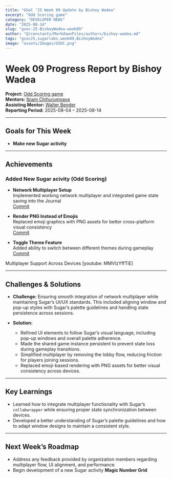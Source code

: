 ```yaml
---
title: "GSoC ’25 Week 09 Update by Bishoy Wadea"
excerpt: "Odd Scoring game"
category: "DEVELOPER NEWS"
date: "2025-08-14"
slug: "gsoc-25-BishoyWadea-week09"
author: "@/constants/MarkdownFiles/authors/bishoy-wadea.md"
tags: "gsoc25,sugarlabs,week09,BishoyWadea"
image: "assets/Images/GSOC.png"
---
```


# Week 09 Progress Report by Bishoy Wadea

**Project:** [Odd Scoring game](https://github.com/Bishoywadea/Odd-Scoring)  
**Mentors:** [Ibiam Chihurumnaya](https://github.com/chimosky)  
**Assisting Mentor:** [Walter Bender](https://github.com/walterbender/)  
**Reporting Period:** 2025-08-04 – 2025-08-14  

---

## Goals for This Week

- **Make new Sugar activity**

---

## Achievements

### Added New Sugar acivity (Odd Scoring)

- **Network Multiplayer Setup**  
  Implemented working network multiplayer and integrated game state saving into the Journal  
  [Commit](https://github.com/Bishoywadea/Odd-Scoring/commit/4138378b5a85af2417b7fb9d14c88e95e78ba85e)  

- **Render PNG Instead of Emojis**  
  Replaced emoji graphics with PNG assets for better cross-platform visual consistency  
  [Commit](https://github.com/Bishoywadea/Odd-Scoring/commit/304222ad5aea4feec96c31e14d5fb954f4555c20)  

- **Toggle Theme Feature**  
  Added ability to switch between different themes during gameplay  
  [Commit](https://github.com/Bishoywadea/Odd-Scoring/commit/cefb2bfc465202c8b6e6ee3efd7b1697214dc53e)  


Multiplayer Support Across Devices [youtube: MMVlzYffTiE]

---
## Challenges & Solutions

- **Challenge:** Ensuring smooth integration of network multiplayer while maintaining Sugar’s UI/UX standards. This included aligning window and pop-up styles with Sugar’s palette guidelines and handling state persistence across sessions.

- **Solution:**  
  - Refined UI elements to follow Sugar’s visual language, including pop-up windows and overall palette adherence.  
  - Made the shared game instance persistent to prevent state loss during gameplay transitions.  
  - Simplified multiplayer by removing the lobby flow, reducing friction for players joining sessions.  
  - Replaced emoji-based rendering with PNG assets for better visual consistency across devices.  

---

## Key Learnings

- Learned how to integrate multiplayer functionality with Sugar’s `collabwrapper` while ensuring proper state synchronization between devices.  
- Developed a better understanding of Sugar’s palette guidelines and how to adapt window designs to maintain a consistent style.  

---

## Next Week’s Roadmap

- Address any feedback provided by organization members regarding multiplayer flow, UI alignment, and performance.  
- Begin development of a new Sugar activity **Magic Number Grid** 

